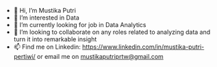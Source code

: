 - 👋 Hi, I’m Mustika Putri
- 👀 I’m interested in Data
- 🌱 I’m currently looking for job in Data Analytics
- 💞️ I’m looking to collaborate on any roles related to analyzing data and turn it into remarkable insight
- 📫 Find me on Linkedin: https://www.linkedin.com/in/mustika-putri-pertiwi/ or email me on mustikaputriprtw@gmail.com

<!---
tikaputrika/tikaputrika is a ✨ special ✨ repository because its `README.md` (this file) appears on your GitHub profile.
You can click the Preview link to take a look at your changes.
--->
